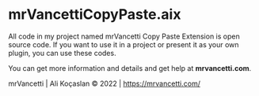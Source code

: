 # mrVancettiCopyPaste.aix

All code in my project named mrVancetti Copy Paste Extension is open source code. If you want to use it in a project or present it as your own plugin, you can use these codes.

You can get more information and details and get help at **mrvancetti.com**.

mrVancetti | Ali Koçaslan
© 2022 | https://mrvancetti.com/
